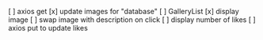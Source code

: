[ ] axios get 
[x] update images for "database"
[ ] GalleryList
    [x] display image
    [ ] swap image with description on click
    [ ] display number of likes
    [ ] axios put to update likes